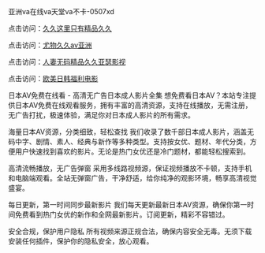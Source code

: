 亚洲va在线va天堂va不卡-0507xd


点击访问：<a href="https://vassv.pages.dev/">久久这里只有精品久久</a>

点击访问：<a href="https://gda-c7m.pages.dev/">尤物久久av亚洲</a>

点击访问：<a href="https://rtj-3zo.pages.dev/">人妻无码精品久久亚瑟影视</a>

点击访问：<a href="https://fdhf-454.pages.dev/">欧美日韩福利电影</a>

日本AV免费在线看 - 高清无广告日本成人影片全集
想免费看日本AV？本站专注提供日本AV免费在线观看服务，拥有丰富的高清资源，支持在线播放，无需注册，无广告打扰，极速体验，满足你对日本成人影片的所有需求。

海量日本AV资源，分类细致，轻松查找
我们收录了数千部日本成人影片，涵盖无码中字、剧情、素人、经典与新作等多种类型。支持按女优、题材、年代分类，方便用户快速找到喜欢的影片。无论是热门女优还是冷门题材，都能轻松搜索到。

高清流畅播放，无广告弹窗
采用多线路视频源，保证视频播放不卡顿，支持手机和电脑端观看。全站无弹窗广告，干净舒适，给你纯净的观影环境，畅享高清视觉盛宴。

每日更新，第一时间同步最新影片
我们每天更新最新日本AV资源，确保你第一时间免费看到热门女优的新作和全网最新影片。订阅更新，精彩不容错过。

安全合规，保护用户隐私
所有视频来源正规合法，确保内容安全无毒。无须下载安装任何插件，保护你的隐私安全，放心观看。

<span style="display:none;">[Canonical link](https://github.com/246xduan/33515 ）</span>
